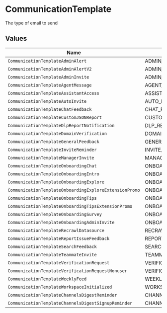 # CommunicationTemplate

The type of email to send


## Values

| Name                                                   | Value                                                  |
| ------------------------------------------------------ | ------------------------------------------------------ |
| `CommunicationTemplateAdminAlert`                      | ADMIN_ALERT                                            |
| `CommunicationTemplateAdminAlertV2`                    | ADMIN_ALERT_V2                                         |
| `CommunicationTemplateAdminInvite`                     | ADMIN_INVITE                                           |
| `CommunicationTemplateAgentMessage`                    | AGENT_MESSAGE                                          |
| `CommunicationTemplateAssistantAccess`                 | ASSISTANT_ACCESS                                       |
| `CommunicationTemplateAutoInvite`                      | AUTO_INVITE                                            |
| `CommunicationTemplateChatFeedback`                    | CHAT_FEEDBACK                                          |
| `CommunicationTemplateCustomJSONReport`                | CUSTOM_JSON_REPORT                                     |
| `CommunicationTemplateDlpReportNotification`           | DLP_REPORT_NOTIFICATION                                |
| `CommunicationTemplateDomainVerification`              | DOMAIN_VERIFICATION                                    |
| `CommunicationTemplateGeneralFeedback`                 | GENERAL_FEEDBACK                                       |
| `CommunicationTemplateInviteReminder`                  | INVITE_REMINDER                                        |
| `CommunicationTemplateManagerInvite`                   | MANAGER_INVITE                                         |
| `CommunicationTemplateOnboardingChat`                  | ONBOARDING_CHAT                                        |
| `CommunicationTemplateOnboardingIntro`                 | ONBOARDING_INTRO                                       |
| `CommunicationTemplateOnboardingExplore`               | ONBOARDING_EXPLORE                                     |
| `CommunicationTemplateOnboardingExploreExtensionPromo` | ONBOARDING_EXPLORE_EXTENSION_PROMO                     |
| `CommunicationTemplateOnboardingTips`                  | ONBOARDING_TIPS                                        |
| `CommunicationTemplateOnboardingTipsExtensionPromo`    | ONBOARDING_TIPS_EXTENSION_PROMO                        |
| `CommunicationTemplateOnboardingSurvey`                | ONBOARDING_SURVEY                                      |
| `CommunicationTemplateOnboardingAdminInvite`           | ONBOARDING_ADMIN_INVITE                                |
| `CommunicationTemplateRecrawlDatasource`               | RECRAWL_DATASOURCE                                     |
| `CommunicationTemplateReportIssueFeedback`             | REPORT_ISSUE_FEEDBACK                                  |
| `CommunicationTemplateSearchFeedback`                  | SEARCH_FEEDBACK                                        |
| `CommunicationTemplateTeammateInvite`                  | TEAMMATE_INVITE                                        |
| `CommunicationTemplateVerificationRequest`             | VERIFICATION_REQUEST                                   |
| `CommunicationTemplateVerificationRequestNonuser`      | VERIFICATION_REQUEST_NONUSER                           |
| `CommunicationTemplateWeeklyFeed`                      | WEEKLY_FEED                                            |
| `CommunicationTemplateWorkspaceInitialized`            | WORKSPACE_INITIALIZED                                  |
| `CommunicationTemplateChannelsDigestReminder`          | CHANNELS_DIGEST_REMINDER                               |
| `CommunicationTemplateChannelsDigestSignupReminder`    | CHANNELS_DIGEST_SIGNUP_REMINDER                        |